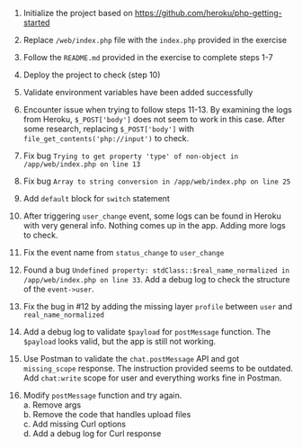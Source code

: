 1. Initialize the project based on https://github.com/heroku/php-getting-started

2. Replace `/web/index.php` file with the `index.php` provided in the exercise

3. Follow the `README.md` provided in the exercise to complete steps 1-7

4. Deploy the project to check (step 10)

5. Validate environment variables have been added successfully

6. Encounter issue when trying to follow steps 11-13. 
   By examining the logs from Heroku, `$_POST['body']` does not seem to work in this case.
   After some research, replacing `$_POST['body']` with `file_get_contents('php://input')` to check.
   
7. Fix bug `Trying to get property 'type' of non-object in /app/web/index.php on line 13`

8. Fix bug `Array to string conversion in /app/web/index.php on line 25`

9. Add `default` block for `switch` statement

10. After triggering `user_change` event, some logs can be found in Heroku with very general info. Nothing comes up in the app. Adding more logs to check.

11. Fix the event name from `status_change` to `user_change`

12. Found a bug `Undefined property: stdClass::$real_name_normalized in /app/web/index.php on line 33`. Add a debug log to check the structure of the `event->user`.

13. Fix the bug in #12 by adding the missing layer `profile` between `user` and `real_name_normalized`

14. Add a debug log to validate `$payload` for `postMessage` function. The `$payload` looks valid, but the app is still not working.
    
15. Use Postman to validate the `chat.postMessage` API and got `missing_scope` response. The instruction provided seems to be outdated. Add `chat:write` scope for user and everything works fine in Postman.

16. Modify `postMessage` function and try again.<br />
    a. Remove args<br />
    b. Remove the code that handles upload files<br />
    c. Add missing Curl options<br />
    d. Add a debug log for Curl response